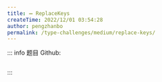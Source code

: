 ```yaml
---
title: ➖ ReplaceKeys
createTime: 2022/12/01 03:54:28
author: pengzhanbo
permalink: /type-challenges/medium/replace-keys/
---
```


::: info 题目
Github: []()

```ts

```

:::
